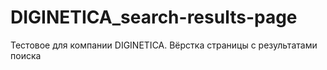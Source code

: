 # DIGINETICA_search-results-page
 Тестовое для компании DIGINETICA. Вёрстка страницы с результатами поиска
